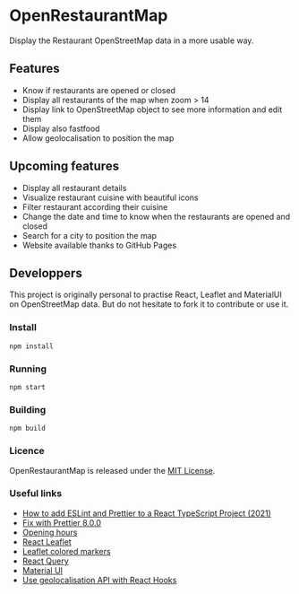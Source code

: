 # OpenRestaurantMap

Display the Restaurant OpenStreetMap data in a more usable way.

## Features

- Know if restaurants are opened or closed
- Display all restaurants of the map when zoom > 14
- Display link to OpenStreetMap object to see more information and edit them
- Display also fastfood
- Allow geolocalisation to position the map

## Upcoming features

- Display all restaurant details
- Visualize restaurant cuisine with beautiful icons
- Filter restaurant according their cuisine
- Change the date and time to know when the restaurants are opened and closed
- Search for a city to position the map
- Website available thanks to GitHub Pages

## Developpers

This project is originally personal to practise React, Leaflet and MaterialUI on OpenStreetMap data.
But do not hesitate to fork it to contribute or use it. 

### Install

```
npm install
```

### Running

```
npm start
```

### Building

```
npm build
```

### Licence

OpenRestaurantMap is released under the [MIT License](http://www.opensource.org/licenses/MIT).

### Useful links

- [How to add ESLint and Prettier to a React TypeScript Project (2021)](https://javascript.plainenglish.io/setting-eslint-and-prettier-on-a-react-typescript-project-2021-22993565edf9)
- [Fix with Prettier 8.0.0](https://github.com/prettier/eslint-config-prettier/blob/main/CHANGELOG.md#version-800-2021-02-21)
- [Opening hours](https://github.com/opening-hours/opening_hours.js)
- [React Leaflet](https://react-leaflet.js.org/)
- [Leaflet colored markers](https://github.com/pointhi/leaflet-color-markers)
- [React Query](https://react-query.tanstack.com/overview)
- [Material UI](https://mui.com/)
- [Use geolocalisation API with React Hooks](https://github.com/NorbertB29/geolocation-api-hook/blob/master/src/hooks/useCurrentLocation.js)
